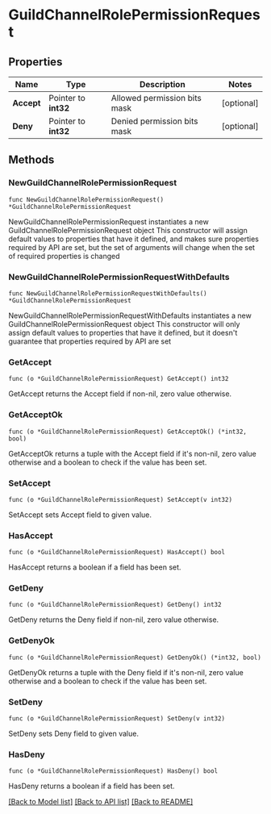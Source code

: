 # GuildChannelRolePermissionRequest

## Properties

Name | Type | Description | Notes
------------ | ------------- | ------------- | -------------
**Accept** | Pointer to **int32** | Allowed permission bits mask | [optional] 
**Deny** | Pointer to **int32** | Denied permission bits mask | [optional] 

## Methods

### NewGuildChannelRolePermissionRequest

`func NewGuildChannelRolePermissionRequest() *GuildChannelRolePermissionRequest`

NewGuildChannelRolePermissionRequest instantiates a new GuildChannelRolePermissionRequest object
This constructor will assign default values to properties that have it defined,
and makes sure properties required by API are set, but the set of arguments
will change when the set of required properties is changed

### NewGuildChannelRolePermissionRequestWithDefaults

`func NewGuildChannelRolePermissionRequestWithDefaults() *GuildChannelRolePermissionRequest`

NewGuildChannelRolePermissionRequestWithDefaults instantiates a new GuildChannelRolePermissionRequest object
This constructor will only assign default values to properties that have it defined,
but it doesn't guarantee that properties required by API are set

### GetAccept

`func (o *GuildChannelRolePermissionRequest) GetAccept() int32`

GetAccept returns the Accept field if non-nil, zero value otherwise.

### GetAcceptOk

`func (o *GuildChannelRolePermissionRequest) GetAcceptOk() (*int32, bool)`

GetAcceptOk returns a tuple with the Accept field if it's non-nil, zero value otherwise
and a boolean to check if the value has been set.

### SetAccept

`func (o *GuildChannelRolePermissionRequest) SetAccept(v int32)`

SetAccept sets Accept field to given value.

### HasAccept

`func (o *GuildChannelRolePermissionRequest) HasAccept() bool`

HasAccept returns a boolean if a field has been set.

### GetDeny

`func (o *GuildChannelRolePermissionRequest) GetDeny() int32`

GetDeny returns the Deny field if non-nil, zero value otherwise.

### GetDenyOk

`func (o *GuildChannelRolePermissionRequest) GetDenyOk() (*int32, bool)`

GetDenyOk returns a tuple with the Deny field if it's non-nil, zero value otherwise
and a boolean to check if the value has been set.

### SetDeny

`func (o *GuildChannelRolePermissionRequest) SetDeny(v int32)`

SetDeny sets Deny field to given value.

### HasDeny

`func (o *GuildChannelRolePermissionRequest) HasDeny() bool`

HasDeny returns a boolean if a field has been set.


[[Back to Model list]](../README.md#documentation-for-models) [[Back to API list]](../README.md#documentation-for-api-endpoints) [[Back to README]](../README.md)


